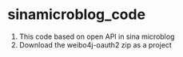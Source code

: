 sinamicroblog_code
==================
1. This code based on open API in sina microblog
2. Download the weibo4j-oauth2 zip as a project
